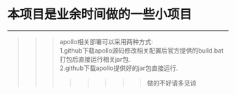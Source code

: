 # 本项目是业余时间做的一些小项目
> 
----------------------------------
>>>apollo相关部署可以采用两种方式:\
1.github下载apollo源码修改相关配置后官方提供的build.bat打包后直接运行相关jar包.\
2.github下载apollo提供好的jar包直接运行.
>>>>>>>>做的不好请多见谅

